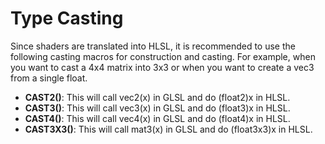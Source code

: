 
# Type Casting

Since shaders are translated into HLSL, it is recommended to use the following casting macros for construction and casting. For example, when you want to cast a 4x4 matrix into 3x3 or when you want to create a vec3 from a single float.

* **CAST2()**: This will call vec2(x) in GLSL and do (float2)x in HLSL.
* **CAST3()**: This will call vec3(x) in GLSL and do (float3)x in HLSL.
* **CAST4()**: This will call vec4(x) in GLSL and do (float4)x in HLSL.
* **CAST3X3()**: This will call mat3(x) in GLSL and do (float3x3)x in HLSL.
